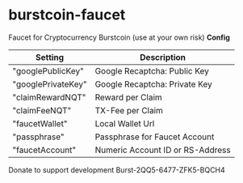 # burstcoin-faucet
Faucet for Cryptocurrency Burstcoin (use at your own risk)
**Config**

| Setting | Description |
| --- | --- |
|"googlePublicKey" | Google Recaptcha: Public Key |
|"googlePrivateKey" | Google Recaptcha: Private Key |
|"claimRewardNQT" | Reward per Claim |
|"claimFeeNQT" | TX-Fee per Claim |
|"faucetWallet" |Local Wallet Url | Alternative External Wallet  |
|"passphrase" | Passphrase for Faucet Account |
|"faucetAccount" | Numeric Account ID or RS-Address |
 
Donate to support development Burst-2QQ5-6477-ZFK5-BQCH4
